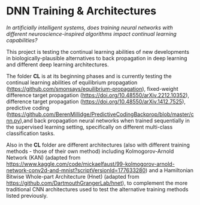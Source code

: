 # DNN Training & Architectures

*In artificially intelligent systems, does training neural networks with different neuroscience-inspired algorithms impact continual learning capabilities?*


This project is testing the continual learning abilities of new developments in biologically-plausible alternatives to back propagation in deep learning and different deep learning architectures. 

The folder **CL** is at its beginning phases and is currently testing the continual learning abilities of equilibrium propagation (https://github.com/smonsays/equilibrium-propagation), fixed-weight difference target propagation (https://doi.org/10.48550/arXiv.2212.10352), difference target propagation (https://doi.org/10.48550/arXiv.1412.7525), predictive coding (https://github.com/BerenMillidge/PredictiveCodingBackprop/blob/master/cnn.py),and back propagation neural networks when trained sequentially in the supervised learning setting, specifically on different multi-class classification tasks.

Also in the **CL** folder are different architectures (also with different training methods - those of their own method) including Kolmogorov-Arnold Network (KAN) (adapted from https://www.kaggle.com/code/mickaelfaust/99-kolmogorov-arnold-network-conv2d-and-mnist?scriptVersionId=177633280) and a Hamiltonian Bitwise Whole-part Architecture (Hnet) (adapted from https://github.com/DartmouthGrangerLab/hnet), to complement the more traditional CNN architectures used to test the alternative training methods listed previously.



